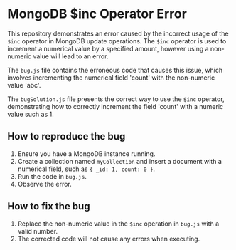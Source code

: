 # MongoDB $inc Operator Error
This repository demonstrates an error caused by the incorrect usage of the `$inc` operator in MongoDB update operations. The `$inc` operator is used to increment a numerical value by a specified amount, however using a non-numeric value will lead to an error. 

The `bug.js` file contains the erroneous code that causes this issue, which involves incrementing the numerical field 'count' with the non-numeric value 'abc'.

The `bugSolution.js` file presents the correct way to use the `$inc` operator, demonstrating how to correctly increment the field 'count' with a numeric value such as 1.

## How to reproduce the bug
1. Ensure you have a MongoDB instance running.
2. Create a collection named `myCollection` and insert a document with a numerical field, such as `{ _id: 1, count: 0 }`.
3. Run the code in `bug.js`.
4. Observe the error.

## How to fix the bug
1. Replace the non-numeric value in the `$inc` operation in `bug.js` with a valid number.
2. The corrected code will not cause any errors when executing.